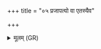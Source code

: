 +++
title = "०५ प्रजापत्यो वा एतस्यैव"

+++
<details><summary>मूलम् (GR)</summary>

प्रजापत्यो वा एतस्यैव यज्ञो विततो य उपहरति ॥
</details>
